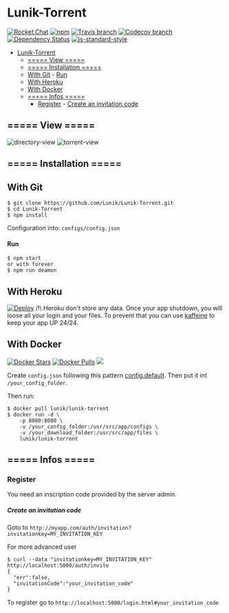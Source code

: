 # Lunik-Torrent
[![Rocket.Chat](http://chat.lunik.xyz/images/join-chat.svg)](http://chat.lunik.xyz/channel/lunik-torrent)
[![npm](https://img.shields.io/npm/v/lunik-torrent.svg)](https://www.npmjs.com/package/lunik-torrent)
[![Travis branch](https://img.shields.io/travis/Lunik/Lunik-Torrent/master.svg)](https://travis-ci.org/Lunik/Lunik-Torrent)
[![Codecov branch](https://img.shields.io/codecov/c/github/Lunik/Lunik-Torrent/master.svg)](https://codecov.io/gh/Lunik/Lunik-Torrent)
[![Dependency Status](https://gemnasium.com/badges/github.com/Lunik/Lunik-Torrent.svg)](https://gemnasium.com/github.com/Lunik/Lunik-Torrent)
[![js-standard-style](https://img.shields.io/badge/code%20style-standard-brightgreen.svg)](http://standardjs.com/)

<!-- TOC depthFrom:1 depthTo:6 withLinks:1 updateOnSave:1 orderedList:0 -->

- [Lunik-Torrent](#lunik-torrent)
	- [===== View =====](#-view-)
	- [===== Installation =====](#-installation-)
	- [With Git](#with-git)
			- [Run](#run)
	- [With Heroku](#with-heroku)
	- [With Docker](#with-docker)
	- [===== Infos =====](#-infos-)
		- [Register](#register)
				- [Create an invitation code](#create-an-invitation-code)

<!-- /TOC -->

## ===== View =====
![directory-view](https://puu.sh/qr53g/de79e3ea37.png)
![torrent-view](https://puu.sh/qr511/826c4c4019.png)

## ===== Installation =====

## With Git

```
$ git clone https://github.com/Lunik/Lunik-Torrent.git
$ cd Lunik-Torrent
$ npm install
```

Configuration into: `configs/config.json`

#### Run

```
$ npm start
or with forever
$ npm run deamon
```

## With Heroku
[![Deploy](https://www.herokucdn.com/deploy/button.svg)](https://heroku.com/deploy?template=https://github.com/Lunik/Lunik-Torrent)
/!\ Heroku don't store any data. Once your app shutdown, you will loose all your login and your files.
To prevent that you can use [kaffeine](http://kaffeine.herokuapp.com/) to keep your app UP 24/24.

## With Docker
[![Docker Stars](https://img.shields.io/docker/stars/lunik/lunik-torrent.svg)](https://hub.docker.com/r/lunik/lunik-torrent/)
[![Docker Pulls](https://img.shields.io/docker/pulls/lunik/lunik-torrent.svg)](https://hub.docker.com/r/lunik/lunik-torrent/)
[![](https://images.microbadger.com/badges/image/lunik/lunik-torrent.svg)](https://microbadger.com/images/lunik/lunik-torrent "Get your own image badge on microbadger.com")

Create `config.json` following this pattern [config.default](https://raw.githubusercontent.com/Lunik/Lunik-Torrent/master/configs/config.default). Then put it int `/your_config_folder`.

Then run:
```
$ docker pull lunik/lunik-torrent
$ docker run -d \
	-p 8080:8080 \
	-v /your_config_folder:/usr/src/app/configs \
	-v /your_download_folder:/usr/src/app/files \
	lunik/lunik-torrent
```

## ===== Infos =====
### Register

You need an inscription code provided by the server admin.

##### Create an invitation code
Goto to `http://myapp.com/auth/invitation?invitationkey=MY_INVITATION_KEY`

For more advanced user
```
$ curl --data "invitationkey=MY_INVITATION_KEY" http://localhost:5000/auth/invite
{
  "err":false,
  "invitationCode":"your_invitation_code"
}
```
To register go to `http://localhost:5000/login.html#your_invitation_code`
